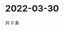# 2022-03-30

共 0 条

<!-- BEGIN WEIBO -->
<!-- 最后更新时间 Wed Mar 30 2022 18:01:13 GMT+0800 (China Standard Time) -->

<!-- END WEIBO -->
